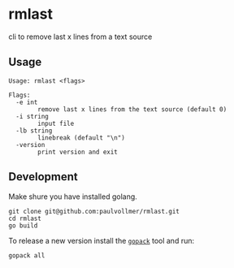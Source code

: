 # rmlast
cli to remove last x lines from a text source

## Usage
```
Usage: rmlast <flags>

Flags:
  -e int
    	remove last x lines from the text source (default 0)
  -i string
    	input file
  -lb string
    	linebreak (default "\n")
  -version
    	print version and exit
```

## Development
Make shure you have installed golang.
```
git clone git@github.com:paulvollmer/rmlast.git
cd rmlast
go build
```

To release a new version install the [`gopack`](https://github.com/gobuild/gopack) tool and run:
```
gopack all
```
